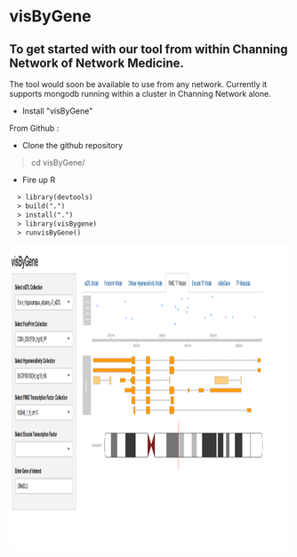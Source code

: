 # visByGene

## To get started with our tool from within Channing Network of Network Medicine. 

The tool would soon be available to use from any network. Currently it supports mongodb running within a cluster in Channing Network alone. 

- Install "visByGene"

From Github :

- Clone the github repository
> cd visByGene/

- Fire up R

```{
  > library(devtools)
  > build(".")
  > install(".")
  > library(visBygene)
  > runvisByGene()
```


<img src="vignettes/www/visByGene.png" width="550" height="550">



